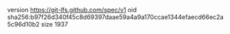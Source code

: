 version https://git-lfs.github.com/spec/v1
oid sha256:b97f26d340f45c8d69397daae59a4a9a170ccae1344efaecd66ec2a5c96d10b2
size 1937
